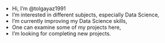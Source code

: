 - Hi, I’m @tolgayaz1991
- I’m interested in different subjects, especially Data Science,
- I’m currently improving my Data Science skills,
- One can examine some of my projects here,
- I’m looking for completing new projects.

<!---
tolgayaz1991/tolgayaz1991 is a special repository because its `README.md` (this file) appears on your GitHub profile.
You can click the Preview link to take a look at your changes.
--->
